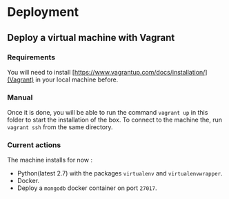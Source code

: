 # Deployment
## Deploy a virtual machine with Vagrant
### Requirements
You will need to install [https://www.vagrantup.com/docs/installation/](Vagrant)
in your local machine before.
### Manual
Once it is done, you will be able to run the command `vagrant up` in this folder to start the installation of the box.
To connect to the machine the, run `vagrant ssh` from the same directory.
### Current actions
The machine installs for now :
* Python(latest 2.7) with the packages `virtualenv` and `virtualenvwrapper`.
* Docker.
* Deploy a `mongodb` docker container on port `27017`.
